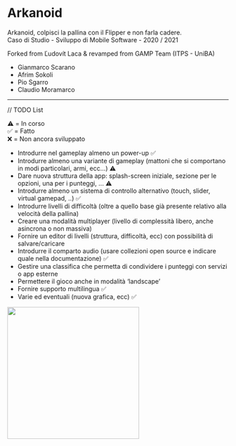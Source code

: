 ﻿# Arkanoid
Arkanoid, colpisci la pallina con il Flipper e non farla cadere.<br />
Caso di Studio - Sviluppo di Mobile Software - 2020 / 2021

Forked from Ľudovít Laca & revamped from GAMP Team (ITPS - UniBA)

- Gianmarco Scarano
- Afrim Sokoli
- Pio Sgarro
- Claudio Moramarco
__________________________________________________________________

// TODO List

:warning: = In corso<br/>
:white_check_mark: = Fatto<br/>
:x: = Non ancora sviluppato<br/>

- Introdurre nel gameplay almeno un power-up :white_check_mark:
- Introdurre almeno una variante di gameplay (mattoni che si comportano in modi particolari, armi, ecc...) :warning:
- Dare nuova struttura della app: splash-screen iniziale, sezione per le opzioni, una per i punteggi, ...  :warning:
- Introdurre almeno un sistema di controllo alternativo (touch, slider, virtual gamepad, ..) :white_check_mark:	
- Introdurre livelli di difficoltà (oltre a quello base già presente relativo alla velocità della pallina)
- Creare una modalità multiplayer (livello di complessità libero, anche asincrona o non massiva)
- Fornire un editor di livelli (struttura, difficoltà, ecc) con possibilità di salvare/caricare
- Introdurre il comparto audio (usare collezioni open source e indicare quale nella documentazione) :white_check_mark:
- Gestire una classifica che permetta di condividere i punteggi con servizi o app esterne
- Permettere il gioco anche in modalità ‘landscape’
- Fornire supporto multilingua :white_check_mark:
- Varie ed eventuali (nuova grafica, ecc) :white_check_mark:

<img src="https://user-images.githubusercontent.com/38889174/57987417-4647ef00-7a81-11e9-9589-9614bf986706.jpg" width="300">
